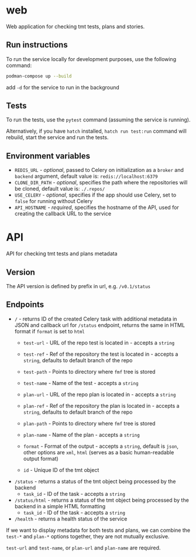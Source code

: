 # web

Web application for checking tmt tests, plans and stories.

## Run instructions

To run the service locally for development purposes, use the following command:

```bash
podman-compose up --build
```

add `-d` for the service to run in the background

## Tests

To run the tests, use the `pytest` command (assuming the service is running).

Alternatively, if you have `hatch` installed, `hatch run test:run` command will
rebuild, start the service and run the tests.

## Environment variables

- `REDIS_URL` - *optional*, passed to Celery on initialization as a `broker` and
  `backend` argument, default value is: `redis://localhost:6379`
- `CLONE_DIR_PATH` - *optional*, specifies the path where the repositories will
  be cloned, default value is: `./.repos/`
- `USE_CELERY` - *optional*, specifies if the app should use Celery, set to
  `false` for running without Celery
- `API_HOSTNAME` - *required*, specifies the hostname of the API, used for
  creating the callback URL to the service

# API
API for checking tmt tests and plans metadata
## Version
The API version is defined by prefix in url, e.g.
`/v0.1/status`
## Endpoints
* `/` - returns ID of the created Celery task with additional metadata in JSON and callback url for `/status` endpoint, 
returns the same in HTML format if `format` is set to `html`
  * `test-url` - URL of the repo test is located in - accepts a `string`

  * `test-ref` - Ref of the repository the test is located in - accepts a `string`, 
  defaults to default branch of the repo
  * `test-path` - Points to directory where `fmf` tree is stored
  * `test-name` - Name of the test - accepts a `string`
  * `plan-url` - URL of the repo plan is located in - accepts a `string`
  
  * `plan-ref` - Ref of the repository the plan is located in - accepts a `string`, 
  defaults to default branch of the repo
  * `plan-path` - Points to directory where `fmf` tree is stored
  * `plan-name` - Name of the plan - accepts a `string`
  * `format` - Format of the output - accepts a `string`, default is `json`, other options are `xml`, `html`
  (serves as a basic human-readable output format)
  * `id` - Unique ID of the tmt object
* `/status` - returns a status of the tmt object being processed by the backend
  * `task_id` - ID of the task - accepts a `string`
* `/status/html` - returns a status of the tmt object being processed by the backend in a simple HTML formatting
  * `task_id` - ID of the task - accepts a `string`
* `/health` - returns a health status of the service

If we want to display metadata for both tests and plans, we can combine the `test-*`
and `plan-*` options together, they are not mutually exclusive.

`test-url` and `test-name`, or `plan-url` and `plan-name` are required.
